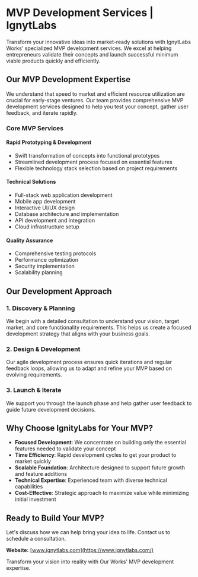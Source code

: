 # MVP Development Services | IgnytLabs

Transform your innovative ideas into market-ready solutions with IgnytLabs Works' specialized MVP development services. We excel at helping entrepreneurs validate their concepts and launch successful minimum viable products quickly and efficiently.

## Our MVP Development Expertise

We understand that speed to market and efficient resource utilization are crucial for early-stage ventures. Our team provides comprehensive MVP development services designed to help you test your concept, gather user feedback, and iterate rapidly.

### Core MVP Services

#### Rapid Prototyping & Development
- Swift transformation of concepts into functional prototypes
- Streamlined development process focused on essential features
- Flexible technology stack selection based on project requirements

#### Technical Solutions
- Full-stack web application development
- Mobile app development
- Interactive UI/UX design
- Database architecture and implementation
- API development and integration
- Cloud infrastructure setup

#### Quality Assurance
- Comprehensive testing protocols
- Performance optimization
- Security implementation
- Scalability planning

## Our Development Approach

### 1. Discovery & Planning
We begin with a detailed consultation to understand your vision, target market, and core functionality requirements. This helps us create a focused development strategy that aligns with your business goals.

### 2. Design & Development
Our agile development process ensures quick iterations and regular feedback loops, allowing us to adapt and refine your MVP based on evolving requirements.

### 3. Launch & Iterate
We support you through the launch phase and help gather user feedback to guide future development decisions.

## Why Choose IgnityLabs for Your MVP?

- **Focused Development**: We concentrate on building only the essential features needed to validate your concept
- **Time Efficiency**: Rapid development cycles to get your product to market quickly
- **Scalable Foundation**: Architecture designed to support future growth and feature additions
- **Technical Expertise**: Experienced team with diverse technical capabilities
- **Cost-Effective**: Strategic approach to maximize value while minimizing initial investment

## Ready to Build Your MVP?

Let's discuss how we can help bring your idea to life. Contact us to schedule a consultation.
 
**Website:** [www.ignytlabs.com](https://www.ignytlabs.com/)

Transform your vision into reality with Our Works' MVP development expertise.
